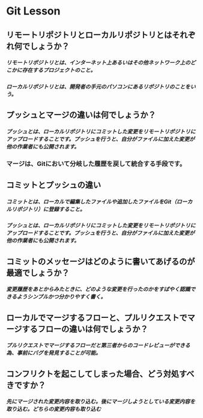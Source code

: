 # Git Lesson

## リモートリポジトリとローカルリポジトリとはそれぞれ何でしょうか？
##### リモートリポジトリとは、インターネット上あるいはその他ネットワーク上のどこかに存在するプロジェクトのこと。
##### ローカルリポジトリとは、開発者の手元のパソコンにあるリポジトリのことをいう。

## プッシュとマージの違いは何でしょうか？
##### プッシュとは、ローカルリポジトリにコミットした変更をリモートリポジトリにアップロードすることです。プッシュを行うと、自分がファイルに加えた変更が他の作業者にも公開されます。
### マージは、Gitにおいて分岐した履歴を戻して統合する手段です。

## コミットとプッシュの違い
##### コミットとは、ローカルで編集したファイルや追加したファイルをGit（ローカルリポジトリ）に登録すること。
##### プッシュとは、ローカルリポジトリにコミットした変更をリモートリポジトリにアップロードすることです。プッシュを行うと、自分がファイルに加えた変更が他の作業者にも公開されます。

## コミットのメッセージはどのように書いてあげるのが最適でしょうか？
##### 変更履歴をあとからみたときに、どのような変更を行ったのかをすばやく認識できるようシンプルかつ分かりやすく書く。

## ローカルでマージするフローと、プルリクエストでマージするフローの違いは何でしょうか？
##### プルリクエストでマージするフローだと第三者からのコードレビューができる為、事前にバグを発見することが可能。

## コンフリクトを起こしてしまった場合、どう対処すべきですか？
##### 先にマージされた変更内容を取り込む。後にマージしようとしている変更内容を取り込む。どちらの変更内容も取り込む
